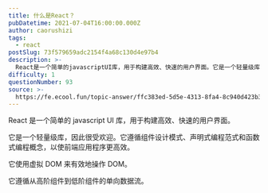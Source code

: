```yaml
---
title: 什么是React？
pubDatetime: 2021-07-04T16:00:00.000Z
author: caorushizi
tags:
  - react
postSlug: 73f579659adc2154f4a68c130d4e97b4
description: >-
  React是一个简单的javascriptUI库，用于构建高效、快速的用户界面。它是一个轻量级库，因此很受欢迎。它遵循组件设计模式、声明式编程范式和函数式编程概念，以使前端应用程序更高效。它使用虚拟D
difficulty: 1
questionNumber: 93
source: >-
  https://fe.ecool.fun/topic-answer/ffc383ed-5d5e-4313-8fa4-8c940d423b37?orderBy=updateTime&order=desc&tagId=13
---
```


React 是一个简单的 javascript UI 库，用于构建高效、快速的用户界面。

它是一个轻量级库，因此很受欢迎。它遵循组件设计模式、声明式编程范式和函数式编程概念，以使前端应用程序更高效。

它使用虚拟 DOM 来有效地操作 DOM。

它遵循从高阶组件到低阶组件的单向数据流。
